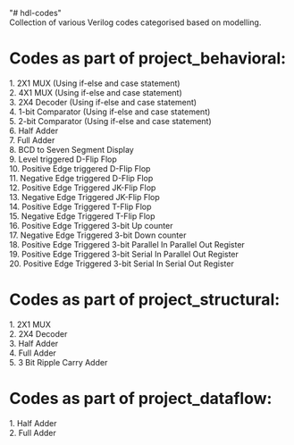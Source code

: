 "# hdl-codes" <br>
Collection of various Verilog codes categorised based on modelling.<br>

<h1>Codes as part of project_behavioral:</h1>
<p>
1. 2X1 MUX (Using if-else and case statement)<br>
2. 4X1 MUX (Using if-else and case statement)<br>
3. 2X4 Decoder (Using if-else and case statement)<br>
4. 1-bit Comparator (Using if-else and case statement)<br>
5. 2-bit Comparator (Using if-else and case statement)<br>
6. Half Adder<br>
7. Full Adder<br>
8. BCD to Seven Segment Display<br>
9. Level triggered D-Flip Flop<br>
10. Positive Edge triggered D-Flip Flop<br>
11. Negative Edge triggered D-Flip Flop<br>
12. Positive Edge Triggered JK-Flip Flop<br>
13. Negative Edge Triggered JK-Flip Flop<br>
14. Positive Edge Triggered T-Flip Flop<br>
15. Negative Edge Triggered T-Flip Flop<br>
16. Positive Edge Triggered 3-bit Up counter<br>
17. Negative Edge Triggered 3-bit Down counter<br>
18. Positive Edge Triggered 3-bit Parallel In Parallel Out Register<br>
19. Positive Edge Triggered 3-bit Serial In Parallel Out Register<br>
20. Positive Edge Triggered 3-bit Serial In Serial Out Register<br></p>


<h1>Codes as part of project_structural:</h1>
<p>
1. 2X1 MUX<br>
2. 2X4 Decoder<br>
3. Half Adder<br>
4. Full Adder<br>
5. 3 Bit Ripple Carry Adder<br>
</p>

<h1>Codes as part of project_dataflow:</h1>
<p>
1. Half Adder<br>
2. Full Adder<br>
</p>
